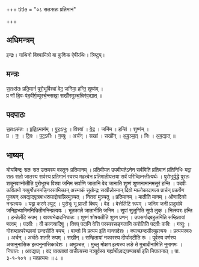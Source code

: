 +++
title = "०८ सतःसतः प्रतिमानं"

+++
## अधिमन्त्रम्
इन्द्रः। गाथिनो विश्वामित्रो वा कुशिक ऐषीरथिः। त्रिष्टुप्।

## मन्त्रः
स॒तःस॑तः प्रति॒मानं॑ पुरो॒भूर्विश्वा॑ वेद॒ जनि॑मा॒ हन्ति॒ शुष्ण॑म् ।  
प्र णो॑ दि॒वः प॑द॒वीर्ग॒व्युरर्च॒न्त्सखा॒ सखीँ॑रमुञ्च॒न्निर॑व॒द्यात् ॥

## पदपाठः
स॒तःऽस॑तः । प्र॒ति॒ऽमान॑म् । पु॒रः॒ऽभूः । विश्वा॑ । वे॒द॒ । जनि॑म । हन्ति॑ । शुष्ण॑म् ।  
प्र । नः॒ । दि॒वः । प॒द॒ऽवीः । ग॒व्युः । अर्च॑न् । सखा॑ । सखी॑न् । अ॒मु॒ञ्च॒त् । निः । अ॒व॒द्यात् ॥

## भाष्यम्
योयमिन्द्रः सतः सत उत्तमस्य वस्तुनः प्रतिमानम् । प्रतिमीयत उपमीयतेऽनेन सर्वमिति प्रतिमानं प्रतिनिधिः यद्वा सतः सतो जातस्य सर्वस्य प्रतिमानं स्वस्य महत्त्वेन प्रतिमातीयत्तया सर्वं परिच्छिनत्तीत्यर्थः । पुरोभूर्युद्धे पुरतः शत्रूनवाप्नोतीति पुरोभूश्च विश्वा जनिम सर्वाणि जातानि वेद जानाति शुष्णं शुष्णनामानमसुरं हन्ति । पदवीः कवितमो गव्युर्गोधनमङ्गिरसामिच्छन् अस्माकं सुखेन्द्रः सखीन्नोस्मान् दिवो म्यलोकादागत्य प्रार्चन् प्रकर्षेण पूजयन् अवद्याद्पृत्रबाधरूपाद्दोषान्निरमुञ्चत् । नितरां मुञ्चतु । प्रतिमानम् । मातीति मानम् । औणादिको नन्प्रत्ययः । यद्वा करणे ल्युट् । पुरोभूः भू प्राप्तौ क्विप् । वेद । वेत्तेर्लिटि रूपम् । जनिम जनी प्रादुर्भावे जनिहृभ्यामिमनिन्नितीमनिन्प्रत्ययः । भूतकाले जातानीति जनिम । सुपां सुलुगिति सुपो लुक् । नित्स्वरः हन्ति । हन्तेर्लटि रूपम् । वाक्यभेदादनिघातः । शुष्णं शोषयतीति शुष्ण प्रणम् । उपसर्गाद्बहुलमिति सम्हितायां णत्वम् । पदवीः । वी कान्त्यादिषु । क्विप् पदानि वेत्ति परस्परसङ्गतानि करोतिति पदवीः कविः । गव्युः । गोशब्दात्परेच्छायां छन्दसीति क्यच् । वान्तो यि प्रत्यय इति वान्तादेशः । क्याच्छन्दसीत्युप्रत्ययः । प्रत्ययस्वरः । अर्चन् । अर्चतेः शतरि रूपम् । सखीन् । सम्हितायां नकारस्य दीर्घादटीति रुः । पूर्वस्य वर्णस्य अत्रानुनासिक इत्यनुनासिकादेशः । अमुञ्चत् । मुच्लृ मोक्षण इत्यस्य लङे ते मुचादीनामिति नुमागमः । निघातः । अवद्यात् । वद व्यक्तायां वाचीत्यस्य नञ्पूर्वस्य गर्ह्यार्थेऽवद्यपण्यवर्या इति निपातनात् । पा. ३-१-१०१ । यत्प्रत्ययः ॥ ८ ॥